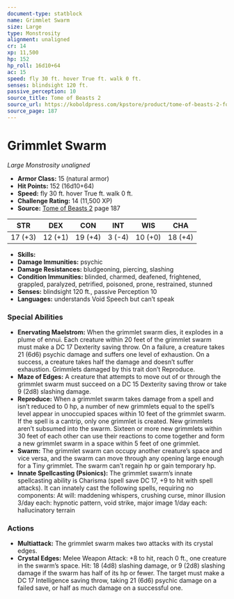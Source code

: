 ```yaml
---
document-type: statblock
name: Grimmlet Swarm
size: Large
type: Monstrosity
alignment: unaligned
cr: 14
xp: 11,500
hp: 152
hp_roll: 16d10+64
ac: 15
speed: fly 30 ft. hover True ft. walk 0 ft.
senses: blindsight 120 ft. 
passive_perception: 10
source_title: Tome of Beasts 2
source_url: https://koboldpress.com/kpstore/product/tome-of-beasts-2-for-5th-edition
source_page: 187
---
```


# Grimmlet Swarm

*Large* *Monstrosity* *unaligned*

- **Armor Class:** 15 (natural armor)
- **Hit Points:** 152 (16d10+64)
- **Speed:** fly 30 ft. hover True ft. walk 0 ft.
- **Challenge Rating:** 14 (11,500 XP)
- **Source:** [Tome of Beasts 2](https://koboldpress.com/kpstore/product/tome-of-beasts-2-for-5th-edition) page 187

| STR | DEX | CON | INT | WIS | CHA |
| --- | --- | --- | --- | --- | --- |
| 17 (+3) | 12 (+1) | 19 (+4) | 3 (-4) | 10 (+0) | 18 (+4) |

- **Skills:** 
- **Damage Immunities:** psychic
- **Damage Resistances:** bludgeoning, piercing, slashing
- **Condition Immunities:** blinded, charmed, deafened, frightened, grappled, paralyzed, petrified, poisoned, prone, restrained, stunned
- **Senses:** blindsight 120 ft., passive Perception 10
- **Languages:** understands Void Speech but can’t speak

### Special Abilities

- **Enervating Maelstrom:** When the grimmlet swarm dies, it explodes in a plume of ennui. Each creature within 20 feet of the grimmlet swarm must make a DC 17 Dexterity saving throw. On a failure, a creature takes 21 (6d6) psychic damage and suffers one level of exhaustion. On a success, a creature takes half the damage and doesn’t suffer exhaustion. Grimmlets damaged by this trait don’t Reproduce.
- **Maze of Edges:** A creature that attempts to move out of or through the grimmlet swarm must succeed on a DC 15 Dexterity saving throw or take 9 (2d8) slashing damage.
- **Reproduce:** When a grimmlet swarm takes damage from a spell and isn’t reduced to 0 hp, a number of new grimmlets equal to the spell’s level appear in unoccupied spaces within 10 feet of the grimmlet swarm. If the spell is a cantrip, only one grimmlet is created. New grimmlets aren’t subsumed into the swarm. Sixteen or more new grimmlets within 30 feet of each other can use their reactions to come together and form a new grimmlet swarm in a space within 5 feet of one grimmlet.
- **Swarm:** The grimmlet swarm can occupy another creature’s space and vice versa, and the swarm can move through any opening large enough for a Tiny grimmlet. The swarm can’t regain hp or gain temporary hp.
- **Innate Spellcasting (Psionics):** The grimmlet swarm’s innate spellcasting ability is Charisma (spell save DC 17, +9 to hit with spell attacks). It can innately cast the following spells, requiring no components:
At will: maddening whispers, crushing curse, minor illusion
3/day each: hypnotic pattern, void strike, major image
1/day each: hallucinatory terrain

### Actions

- **Multiattack:** The grimmlet swarm makes two attacks with its crystal edges.
- **Crystal Edges:** Melee Weapon Attack: +8 to hit, reach 0 ft., one creature in the swarm’s space. Hit: 18 (4d8) slashing damage, or 9 (2d8) slashing damage if the swarm has half of its hp or fewer. The target must make a DC 17 Intelligence saving throw, taking 21 (6d6) psychic damage on a failed save, or half as much damage on a successful one.
